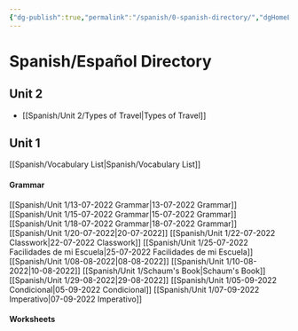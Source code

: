 ```yaml
---
{"dg-publish":true,"permalink":"/spanish/0-spanish-directory/","dgHomeLink":true,"dgPassFrontmatter":false}
---
```


# Spanish/Español Directory
## Unit 2
- [[Spanish/Unit 2/Types of Travel|Types of Travel]]
## Unit 1

[[Spanish/Vocabulary List|Spanish/Vocabulary List]]
#### Grammar

[[Spanish/Unit 1/13-07-2022 Grammar|13-07-2022 Grammar]]
[[Spanish/Unit 1/15-07-2022 Grammar|15-07-2022 Grammar]]
[[Spanish/Unit 1/18-07-2022 Grammar|18-07-2022 Grammar]]
[[Spanish/Unit 1/20-07-2022|20-07-2022]]
[[Spanish/Unit 1/22-07-2022 Classwork|22-07-2022 Classwork]]
[[Spanish/Unit 1/25-07-2022 Facilidades de mi Escuela|25-07-2022 Facilidades de mi Escuela]]
[[Spanish/Unit 1/08-08-2022|08-08-2022]]
[[Spanish/Unit 1/10-08-2022|10-08-2022]]
[[Spanish/Unit 1/Schaum's Book|Schaum's Book]]
[[Spanish/Unit 1/29-08-2022|29-08-2022]]
[[Spanish/Unit 1/05-09-2022 Condicional|05-09-2022 Condicional]]
[[Spanish/Unit 1/07-09-2022 Imperativo|07-09-2022 Imperativo]]
#### Worksheets


